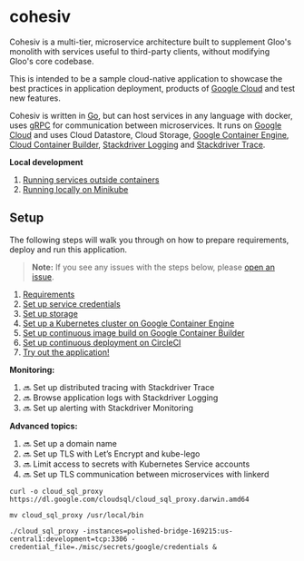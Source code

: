 # cohesiv

Cohesiv is a multi-tier, microservice architecture built to supplement Gloo's monolith
with services useful to third-party clients, without modifying Gloo's core codebase.

This is intended to be a sample cloud-native application to showcase the best
practices in application deployment, products of [Google Cloud](https://cloud.google.com)
and test new features.

Cohesiv is written in [Go](https://golang.org), but can host services in any language with docker, 
uses [gRPC](https://grpc.io) for communication between microservices. It runs on [Google
Cloud](https://cloud.google.com) and uses Cloud Datastore, Cloud Storage,
[Google Container Engine](https://cloud.google.com/container-engine/), [Cloud
Container Builder](https://cloud.google.com/container-builder/), [Stackdriver
Logging](https://cloud.google.com/logging/) and [Stackdriver
Trace](https://cloud.google.com/trace/).

**Local development**

1. [Running services outside containers](docs/run-directly.md)
1. [Running locally on Minikube](docs/run-minikube.md)

## Setup

The following steps will walk you through on how to prepare requirements, deploy
and run this application.

> **Note:** If you see any issues with the steps below, please [open an
issue](https://github.com/SingularityInteractive/cohesiv/issues/new).

1. [Requirements](docs/requirements.md)
1. [Set up service credentials](docs/set-up-service-credentials.md)
1. [Set up storage](docs/set-up-storage.md)
1. [Set up a Kubernetes cluster on Google Container Engine](docs/set-up-storage.md)
1. [Set up continuous image build on Google Container Builder](docs/set-up-image-build.md)
1. [Set up continuous deployment on CircleCI](docs/set-up-continuous-build.md)
1. [Try out the application!](docs/try-out.md)

**Monitoring:**

1. :soon: Set up distributed tracing with Stackdriver Trace
1. :soon: Browse application logs with Stackdriver Logging
1. :soon: Set up alerting with Stackdriver Monitoring

**Advanced topics:**

1. :soon: Set up a domain name
1. :soon: Set up TLS with Let’s Encrypt and kube-lego
1. :soon: Limit access to secrets with Kubernetes Service accounts
1. :soon: Set up TLS communication between microservices with linkerd

```
curl -o cloud_sql_proxy https://dl.google.com/cloudsql/cloud_sql_proxy.darwin.amd64
```
```
mv cloud_sql_proxy /usr/local/bin
```
```
./cloud_sql_proxy -instances=polished-bridge-169215:us-central1:development=tcp:3306 -credential_file=./misc/secrets/google/credentials &
```
